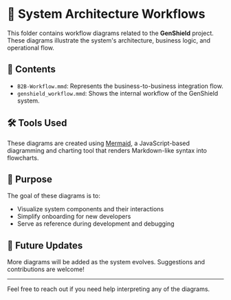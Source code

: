 # 🧠 System Architecture Workflows

This folder contains workflow diagrams related to the **GenShield** project. These diagrams illustrate the system's architecture, business logic, and operational flow.

## 📁 Contents

- `B2B-Workflow.mmd`: Represents the business-to-business integration flow.
- `genshield_workflow.mmd`: Shows the internal workflow of the GenShield system.

## 🛠️ Tools Used

These diagrams are created using [Mermaid](https://mermaid-js.github.io/), a JavaScript-based diagramming and charting tool that renders Markdown-like syntax into flowcharts.

## 📌 Purpose

The goal of these diagrams is to:
- Visualize system components and their interactions
- Simplify onboarding for new developers
- Serve as reference during development and debugging

## 🔄 Future Updates

More diagrams will be added as the system evolves. Suggestions and contributions are welcome!

---

Feel free to reach out if you need help interpreting any of the diagrams.
